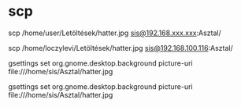 # scp

scp /home/user/Letöltések/hatter.jpg sis@192.168.xxx.xxx:Asztal/


scp /home/loczylevi/Letöltések/hatter.jpg sis@192.168.100.116:Asztal/


gsettings set org.gnome.desktop.background picture-uri file:///home/sis/Asztal/hatter.jpg


gsettings set org.gnome.desktop.background picture-uri file:///home/sis/Asztal/hatter.jpg
